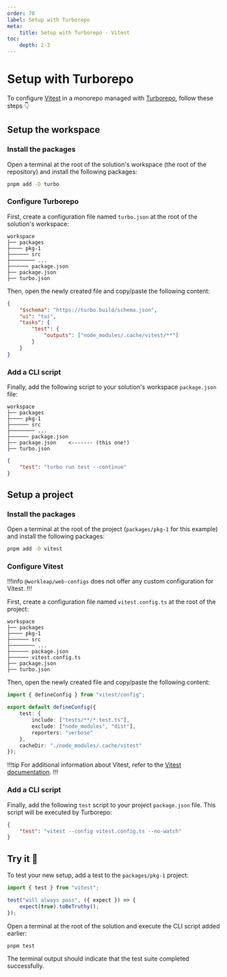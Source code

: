```yaml
---
order: 70
label: Setup with Turborepo
meta:
    title: Setup with Turborepo - Vitest
toc:
    depth: 2-3
---
```


# Setup with Turborepo

To configure [Vitest](https://vitest.dev/) in a monorepo managed with [Turborepo](https://turborepo.com/), follow these steps 👇

## Setup the workspace

### Install the packages

Open a terminal at the root of the solution's workspace (the root of the repository) and install the following packages:

```bash
pnpm add -D turbo
```

### Configure Turborepo

First, create a configuration file named `turbo.json` at the root of the solution's workspace:

``` !#8
workspace
├── packages
├──── pkg-1
├────── src
├──────── ...
├────── package.json
├── package.json
├── turbo.json
```

Then, open the newly created file and copy/paste the following content:

```json !#5-7
{
    "$schema": "https://turbo.build/schema.json",
    "ui": "tui",
    "tasks": {
        "test": {
            "outputs": ["node_modules/.cache/vitest/**"]
        }
    }
}
```

### Add a CLI script

Finally, add the following script to your solution's workspace `package.json` file:

``` !#7
workspace
├── packages
├──── pkg-1
├────── src
├──────── ...
├────── package.json
├── package.json    <------- (this one!)
├── turbo.json
```

```json package.json
{
    "test": "turbo run test --continue"
}
```

## Setup a project

### Install the packages

Open a terminal at the root of the project (`packages/pkg-1` for this example) and install the following packages:

```bash
pnpm add -D vitest
```

### Configure Vitest

!!!info
`@workleap/web-configs` does not offer any custom configuration for Vitest.
!!!

First, create a configuration file named `vitest.config.ts` at the root of the project:

``` !#7
workspace
├── packages
├──── pkg-1
├────── src
├──────── ...
├────── package.json
├────── vitest.config.ts
├── package.json
├── turbo.json
```

Then, open the newly created file and copy/paste the following content:

```ts packages/pkg-1/vitest.config.ts
import { defineConfig } from "vitest/config";

export default defineConfig({
    test: {
        include: ["tests/**/*.test.ts"],
        exclude: ["node_modules", "dist"],
        reporters: "verbose"
    },
    cacheDir: "./node_modules/.cache/vitest"
});
```

!!!tip
For additional information about Vitest, refer to the [Vitest documentation](https://vitest.dev/). 
!!!

### Add a CLI script

Finally, add the following `test` script to your project `package.json` file. This script will be executed by Turborepo:

```json packages/pkg-1/package.json
{
    "test": "vitest --config vitest.config.ts --no-watch"
}
```

## Try it :rocket:

To test your new setup, add a test to the `packages/pkg-1` project:

```ts packages/pkg-1/tests/foo.test.ts
import { test } from "vitest";

test("will always pass", ({ expect }) => {
    expect(true).toBeTruthy();
});
```

Open a terminal at the root of the solution and execute the CLI script added earlier:

```bash
pnpm test
```

The terminal output should indicate that the test suite completed successfully.


